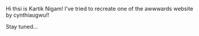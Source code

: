 Hi thsi is Kartik Nigam!
I've tried to recreate one of the awwwards website by cynthiaugwu!!

Stay tuned...